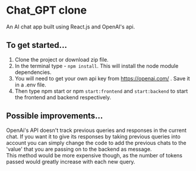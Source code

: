 # Chat_GPT clone   
An AI chat app built using React.js and OpenAI's api.

## To get started...   
1. Clone the project or download zip file.   
2. In the terminal type - `npm install`. This will install the node module dependencies.    
3. You will need to get your own api key from https://openai.com/ . Save it in a .env file.     
4. Then type npm start or npm `start:frontend` and `start:backend` to start the frontend and backend respectively.    

## Possible improvements...  
OpenAi's API doesn't track previous queries and responses in the current chat. If you want it to give its responses by taking previous queries into account you can simply change the code to add the previous chats to the 'value' that you are passing on to the backend as message.        
This method would be more expensive though, as the number of tokens passed would greatly increase with each new query.